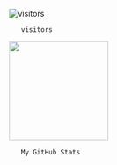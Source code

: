 


















![visitors](https://visitor-badge.glitch.me/badge?page_id=page.id)

      

       visitors
       
       
<img height="180em" src="https://github-readme-stats.vercel.app/api?username=Gapur&show_icons=true&hide_border=true&&count_private=true&include_all_commits=true" />

      

       My GitHub Stats
      
